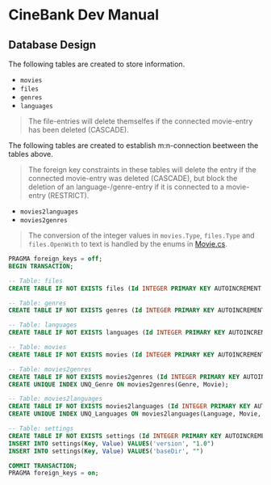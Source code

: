 # CineBank Dev Manual

## Database Design

The following tables are created to store information.

- `movies`
- `files`
- `genres`
- `languages`

> The file-entries will delete themselfes if the connected movie-entry has been deleted (CASCADE).

The following tables are created to establish m:n-connection beetween the tables above.

> The foreign key constraints in these tables will delete the entry if the connected movie-entry was deleted (CASCADE), but block the deletion of an language-/genre-entry if it is connected to a movie-entry (RESTRICT).

- `movies2languages`
- `movies2genres`

> The conversion of the integer values in `movies.Type`, `files.Type` and `files.OpenWith` to text is handled by the enums in [Movie.cs](CineBank/Classes/Movie.cs).

```SQL
PRAGMA foreign_keys = off;
BEGIN TRANSACTION;

-- Table: files
CREATE TABLE IF NOT EXISTS files (Id INTEGER PRIMARY KEY AUTOINCREMENT UNIQUE NOT NULL, Movie INTEGER REFERENCES movies (Id) ON DELETE CASCADE NOT NULL, Type INTEGER NOT NULL, Open INTEGER NOT NULL, Path TEXT NOT NULL);

-- Table: genres
CREATE TABLE IF NOT EXISTS genres (Id INTEGER PRIMARY KEY AUTOINCREMENT UNIQUE NOT NULL, Name TEXT (25) UNIQUE NOT NULL);

-- Table: languages
CREATE TABLE IF NOT EXISTS languages (Id INTEGER PRIMARY KEY AUTOINCREMENT UNIQUE NOT NULL, Name TEXT (10) UNIQUE NOT NULL);

-- Table: movies
CREATE TABLE IF NOT EXISTS movies (Id INTEGER PRIMARY KEY AUTOINCREMENT UNIQUE NOT NULL, Title TEXT (255) UNIQUE NOT NULL, Description TEXT NOT NULL, Duration TEXT (10) NOT NULL, Type INTEGER NOT NULL, Released TEXT (10), Cast TEXT, Director TEXT, Score TEXT, MaxResolution TEXT (10), Age TEXT (10), Notes TEXT);

-- Table: movies2genres
CREATE TABLE IF NOT EXISTS movies2genres (Id INTEGER PRIMARY KEY AUTOINCREMENT UNIQUE NOT NULL, Genre INTEGER REFERENCES genres (Id) ON DELETE RESTRICT NOT NULL, Movie INTEGER REFERENCES movies (id) ON DELETE CASCADE NOT NULL);
CREATE UNIQUE INDEX UNQ_Genre ON movies2genres(Genre, Movie);

-- Table: movies2languages
CREATE TABLE IF NOT EXISTS movies2languages (Id INTEGER PRIMARY KEY AUTOINCREMENT UNIQUE NOT NULL, Language INTEGER REFERENCES languages (Id) ON DELETE RESTRICT NOT NULL, Movie INTEGER REFERENCES movies (id) ON DELETE CASCADE NOT NULL, Type TEXT (1) NOT NULL);
CREATE UNIQUE INDEX UNQ_Languages ON movies2languages(Language, Movie, Type);

-- Table: settings
CREATE TABLE IF NOT EXISTS settings (Id INTEGER PRIMARY KEY AUTOINCREMENT UNIQUE NOT NULL, Key TEXT (25) UNIQUE NOT NULL, Value TEXT NOT NULL);
INSERT INTO settings(Key, Value) VALUES('version', "1.0")
INSERT INTO settings(Key, Value) VALUES('baseDir', "")

COMMIT TRANSACTION;
PRAGMA foreign_keys = on;
```
